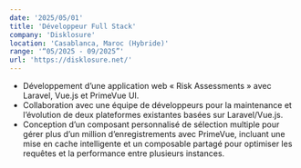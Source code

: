 ```yaml
---
date: '2025/05/01'
title: 'Développeur Full Stack'
company: 'Disklosure'
location: 'Casablanca, Maroc (Hybride)'
range: '“05/2025 - 09/2025”'
url: 'https://disklosure.net/'
---
```


- Développement d’une application web « Risk Assessments » avec Laravel, Vue.js et PrimeVue UI.
- Collaboration avec une équipe de développeurs pour la maintenance et l’évolution de deux plateformes existantes basées sur Laravel/Vue.js.
- Conception d’un composant personnalisé de sélection multiple pour gérer plus d’un million d’enregistrements avec PrimeVue, incluant une mise en cache intelligente et un composable partagé pour optimiser les requêtes et la performance entre plusieurs instances.
